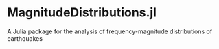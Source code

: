 # MagnitudeDistributions.jl
A Julia package for the analysis of frequency-magnitude distributions of earthquakes
